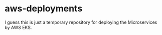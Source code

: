 # aws-deployments
I guess this is just a temporary repository for deploying the Microservices by AWS EKS.
